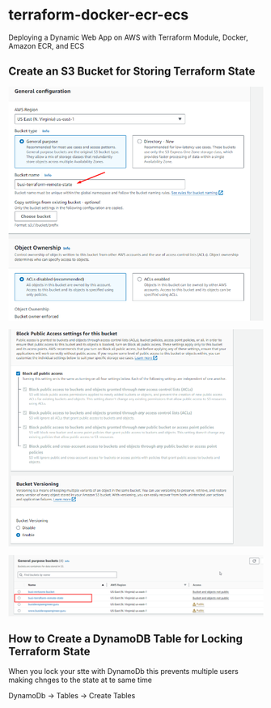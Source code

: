 # terraform-docker-ecr-ecs
Deploying a Dynamic Web App on AWS with Terraform Module, Docker, Amazon ECR, and ECS

## Create an S3 Bucket for Storing Terraform State

![image](images/Screenshot_1.png)

![image](images/Screenshot_2.png)

![image](images/Screenshot_3.png)

## How to Create a DynamoDB Table for Locking Terraform State
When you lock your stte with DynamoDb this prevents multiple users making chnges to the state at te same time

DynamoDb -> Tables -> Create Tables
